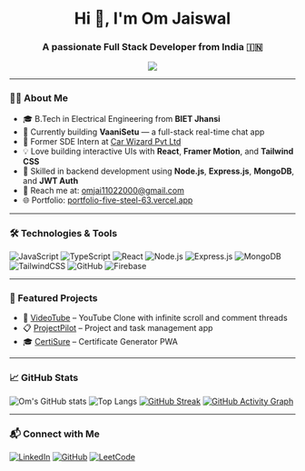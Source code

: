 <h1 align="center">Hi 👋, I'm Om Jaiswal</h1>
<h3 align="center">A passionate Full Stack Developer from India 🇮🇳</h3>

<p align="center">
  <img src="https://readme-typing-svg.herokuapp.com/?lines=Full+Stack+MERN+Developer;JavaScript+%7C+React+%7C+Node.js+%7C+MongoDB;Always+learning+new+tech!&center=true&width=500&height=50">
</p>

---

### 🧑‍💻 About Me

- 🎓 B.Tech in Electrical Engineering from **BIET Jhansi**  
- 🧠 Currently building **VaaniSetu** — a full-stack real-time chat app  
- 💼 Former SDE Intern at [Car Wizard Pvt Ltd](https://www.vahanhelp.in/)  
- 💡 Love building interactive UIs with **React**, **Framer Motion**, and **Tailwind CSS**  
- 🔐 Skilled in backend development using **Node.js**, **Express.js**, **MongoDB**, and **JWT Auth**  
- 💌 Reach me at: omjai11022000@gmail.com  
- 🌐 Portfolio: [portfolio-five-steel-63.vercel.app](https://portfolio-five-steel-63.vercel.app/)

---

### 🛠️ Technologies & Tools

![JavaScript](https://img.shields.io/badge/-JavaScript-black?style=flat-square&logo=javascript)
![TypeScript](https://img.shields.io/badge/-TypeScript-007acc?style=flat-square&logo=typescript)
![React](https://img.shields.io/badge/-React-black?style=flat-square&logo=react)
![Node.js](https://img.shields.io/badge/-Node.js-green?style=flat-square&logo=node.js)
![Express.js](https://img.shields.io/badge/-Express.js-lightgrey?style=flat-square&logo=express)
![MongoDB](https://img.shields.io/badge/-MongoDB-green?style=flat-square&logo=mongodb)
![TailwindCSS](https://img.shields.io/badge/-TailwindCSS-38b2ac?style=flat-square&logo=tailwind-css)
![GitHub](https://img.shields.io/badge/-GitHub-black?style=flat-square&logo=github)
![Firebase](https://img.shields.io/badge/-Firebase-orange?style=flat-square&logo=firebase)

---

### 🚀 Featured Projects

- 🔴 [VideoTube](https://video-tube-orpin.vercel.app/) – YouTube Clone with infinite scroll and comment threads  
- 📋 [ProjectPilot](https://project-pilot-om-jaiswals-projects-56697ee4.vercel.app/) – Project and task management app  
- 🎓 [CertiSure](https://certisure.vercel.app/) – Certificate Generator PWA  

---

### 📈 GitHub Stats

![Om's GitHub stats](https://github-readme-stats.vercel.app/api?username=omjaiswal45&show_icons=true&theme=radical)
![Top Langs](https://github-readme-stats.vercel.app/api/top-langs/?username=omjaiswal45&layout=compact&theme=radical)
[![GitHub Streak](https://streak-stats.demolab.com?user=omjaiswal45&theme=dark&hide_border=true)](https://git.io/streak-stats)
[![GitHub Activity Graph](https://github-readme-activity-graph.cyclic.app/graph?username=omjaiswal45&theme=github-compact)](https://github.com/omjaiswal45)

---

### 📬 Connect with Me

[![LinkedIn](https://img.shields.io/badge/LinkedIn-blue?style=flat-square&logo=linkedin)](https://www.linkedin.com/in/omjaiswal45/)
[![GitHub](https://img.shields.io/badge/GitHub-black?style=flat-square&logo=github)](https://github.com/omjaiswal45)
[![LeetCode](https://img.shields.io/badge/LeetCode-orange?style=flat-square&logo=leetcode)](https://leetcode.com/u/jaiswal45/)

